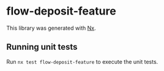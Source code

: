 # flow-deposit-feature

This library was generated with [Nx](https://nx.dev).

## Running unit tests

Run `nx test flow-deposit-feature` to execute the unit tests.
